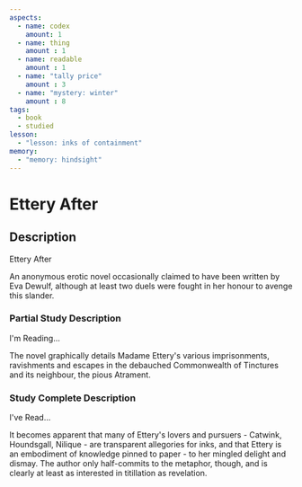 ```yaml
---
aspects: 
  - name: codex
    amount: 1
  - name: thing
    amount : 1
  - name: readable
    amount : 1
  - name: "tally price"
    amount : 3
  - name: "mystery: winter"
    amount : 8
tags:
  - book
  - studied
lesson:
  - "lesson: inks of containment"
memory:
  - "memory: hindsight"
---
```


# Ettery After

## Description
Ettery After

An anonymous erotic novel occasionally claimed to have been written by Eva Dewulf, although at least two duels were fought in her honour to avenge this slander.
### Partial Study Description
I'm Reading...

The novel graphically details Madame Ettery's various imprisonments, ravishments and escapes in the debauched Commonwealth of Tinctures and its neighbour, the pious Atrament.
### Study Complete Description
I've Read...

It becomes apparent that many of Ettery's lovers and pursuers - Catwink, Houndsgall, Nilique - are transparent allegories for inks, and that Ettery is an embodiment of knowledge pinned to paper - to her mingled delight and dismay. The author only half-commits to the metaphor, though, and is clearly at least as interested in titillation as revelation.